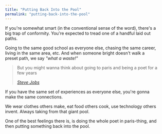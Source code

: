 ```yaml
---
title: "Putting Back Into the Pool"
permalink: "putting-back-into-the-pool"
---
```


If you're somewhat smart (in the conventional sense of the word), there's a big trap of conformity. You're expected to tread one of a handful laid out paths.

Going to the same good school as everyone else, chasing the same career, living in the same area, etc. And when someone bright doesn't walk a preset path, we say *"what a waste!"*

> But you might wanna think about going to paris and being a poet for a few years
> 
> <cite><a href="https://www.youtube.com/watch?v=oPbcM5N5Sqg">Steve Jobs</a></cite>

If you have the same set of experiences as everyone else, you're gonna make the same connections.

We wear clothes others make, eat food others cook, use technology others invent. Always taking from that giant pool.

One of the best feelings there is, is doing the whole poet in paris-thing, and then putting something back into the pool.
